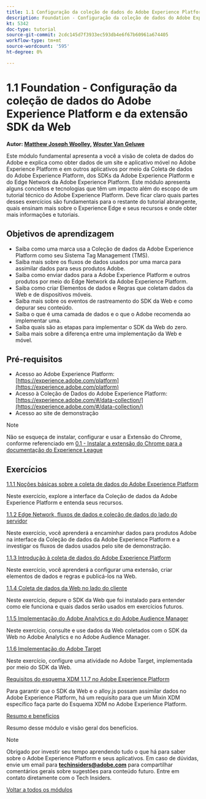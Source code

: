 ```yaml
---
title: 1.1 Configuração da coleção de dados do Adobe Experience Platform e da extensão SDK da Web
description: Foundation - Configuração da coleção de dados do Adobe Experience Platform e da extensão SDK da Web
kt: 5342
doc-type: tutorial
source-git-commit: 2cdc145d7f3933ec593db4e6f67b60961a674405
workflow-type: tm+mt
source-wordcount: '595'
ht-degree: 0%

---
```


# 1.1 Foundation - Configuração da coleção de dados do Adobe Experience Platform e da extensão SDK da Web

**Autor: [Matthew Joseph Woolley](https://www.linkedin.com/in/matthewjwoolley/), [Wouter Van Geluwe](https://www.linkedin.com/in/woutervangeluwe/)**

Este módulo fundamental apresenta a você a visão de coleta de dados do Adobe e explica como obter dados de um site e aplicativo móvel no Adobe Experience Platform e em outros aplicativos por meio da Coleta de dados do Adobe Experience Platform, dos SDKs da Adobe Experience Platform e do Edge Network da Adobe Experience Platform. Este módulo apresenta alguns conceitos e tecnologias que têm um impacto além do escopo de um tutorial técnico do Adobe Experience Platform. Deve ficar claro quais partes desses exercícios são fundamentais para o restante do tutorial abrangente, quais ensinam mais sobre o Experience Edge e seus recursos e onde obter mais informações e tutoriais.

## Objetivos de aprendizagem

- Saiba como uma marca usa a Coleção de dados da Adobe Experience Platform como seu Sistema Tag Management (TMS).
- Saiba mais sobre os fluxos de dados usados por uma marca para assimilar dados para seus produtos Adobe.
- Saiba como enviar dados para a Adobe Experience Platform e outros produtos por meio do Edge Network da Adobe Experience Platform.
- Saiba como criar Elementos de dados e Regras que coletam dados da Web e de dispositivos móveis.
- Saiba mais sobre os eventos de rastreamento do SDK da Web e como depurar seu conteúdo.
- Saiba o que é uma camada de dados e o que o Adobe recomenda ao implementar uma.
- Saiba quais são as etapas para implementar o SDK da Web do zero.
- Saiba mais sobre a diferença entre uma implementação da Web e móvel.

## Pré-requisitos

- Acesso ao Adobe Experience Platform: [https://experience.adobe.com/platform](https://experience.adobe.com/platform)
- Acesso à Coleção de Dados do Adobe Experience Platform: [https://experience.adobe.com/#/data-collection/](https://experience.adobe.com/#/data-collection/)
- Acesso ao site de demonstração

>[!NOTE]
>
>Não se esqueça de instalar, configurar e usar a Extensão do Chrome, conforme referenciado em [0.1 - Instalar a extensão do Chrome para a documentação do Experience League](../../gettingstarted/gettingstarted/ex1.md)

## Exercícios

[1.1.1 Noções básicas sobre a coleta de dados do Adobe Experience Platform](./ex1.md)

Neste exercício, explore a interface da Coleção de dados da Adobe Experience Platform e entenda seus recursos.

[1.1.2 Edge Network, fluxos de dados e coleção de dados do lado do servidor](./ex2.md)

Neste exercício, você aprenderá a encaminhar dados para produtos Adobe na interface da Coleção de dados da Adobe Experience Platform e a investigar os fluxos de dados usados pelo site de demonstração.

[1.1.3 Introdução à coleta de dados do Adobe Experience Platform](./ex3.md)

Neste exercício, você aprenderá a configurar uma extensão, criar elementos de dados e regras e publicá-los na Web.

[1.1.4 Coleta de dados da Web no lado do cliente](./ex4.md)

Neste exercício, depure o SDK da Web que foi instalado para entender como ele funciona e quais dados serão usados em exercícios futuros.

[1.1.5 Implementação do Adobe Analytics e do Adobe Audience Manager](./ex5.md)

Neste exercício, consulte e use dados da Web coletados com o SDK da Web no Adobe Analytics e no Adobe Audience Manager.

[1.1.6 Implementação do Adobe Target](./ex6.md)

Neste exercício, configure uma atividade no Adobe Target, implementada por meio do SDK da Web.

[Requisitos do esquema XDM 1.1.7 no Adobe Experience Platform](./ex7.md)

Para garantir que o SDK da Web e o alloy.js possam assimilar dados no Adobe Experience Platform, há um requisito para que um Mixin XDM específico faça parte do Esquema XDM no Adobe Experience Platform.

[Resumo e benefícios](./summary.md)

Resumo desse módulo e visão geral dos benefícios.

>[!NOTE]
>
>Obrigado por investir seu tempo aprendendo tudo o que há para saber sobre o Adobe Experience Platform e seus aplicativos. Em caso de dúvidas, envie um email para **techinsiders@adobe.com** para compartilhar comentários gerais sobre sugestões para conteúdo futuro. Entre em contato diretamente com o Tech Insiders.

[Voltar a todos os módulos](../../../overview.md)
